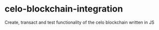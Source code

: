 # celo-blockchain-integration
Create, transact and test functionality of the celo blockchain written in JS
